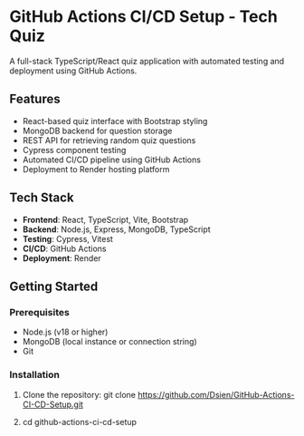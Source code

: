 # GitHub Actions CI/CD Setup - Tech Quiz

A full-stack TypeScript/React quiz application with automated testing and deployment using GitHub Actions.

## Features

- React-based quiz interface with Bootstrap styling
- MongoDB backend for question storage
- REST API for retrieving random quiz questions
- Cypress component testing
- Automated CI/CD pipeline using GitHub Actions
- Deployment to Render hosting platform

## Tech Stack

- **Frontend**: React, TypeScript, Vite, Bootstrap
- **Backend**: Node.js, Express, MongoDB, TypeScript
- **Testing**: Cypress, Vitest
- **CI/CD**: GitHub Actions
- **Deployment**: Render

## Getting Started

### Prerequisites

- Node.js (v18 or higher)
- MongoDB (local instance or connection string)
- Git

### Installation

1. Clone the repository:
git clone https://github.com/Dsien/GitHub-Actions-CI-CD-Setup.git

2. cd github-actions-ci-cd-setup